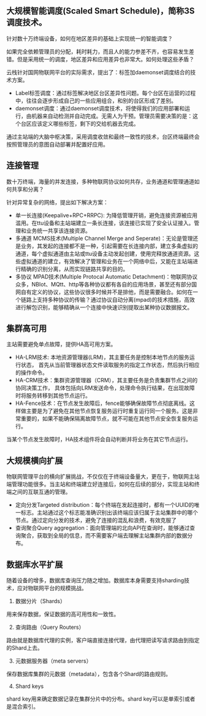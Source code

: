 ## 大规模智能调度(Scaled Smart Schedule)，简称3S调度技术。

针对数十万终端设备，如何在地区差异的基础上实现统一的智能调度？

如果完全依赖管理员的分配，耗时耗力，而且人的能力参差不齐，也容易发生差错。但是采用统一的调度，地区差异和应用差异也非常大。如何处理这些矛盾？

云栈针对国网物联网平台的实际需求，提出了：标签加daemonset调度结合的技术方案。

- Label标签调度：通过标签解决地区台区差异性问题。每个台区在运营的过程中，往往会逐步形成自己的一些应用组合，和别的台区形成了差别。
- daemonset调度：通过daemonset调度技术，将使得我们的应用部署和运行，由机器来自动检测并自动完成。无需人为干预。管理员需要决策的是：这个台区应该定义哪些标签，剩下的交给机器去完成。

通过主站端的大脑中枢决策，采用调度收敛和最终一致性的技术，台区终端最终会按照管理员的意图自动部署并配置好应用。

## 连接管理

数十万终端，海量的并发连接，多种物联网协议如何共存，业务通道和管理通道如何共享和分离？

针对异常复杂的网络，提出如下解决方案：
- 单一长连接(Keepalive+RPC+RRPC): 为降低管理开销，避免连接资源被应用滥用。在ttu设备和主站端建立一条长连接，该连接已实现了安全认证接入。管理和业务统一共享该连接资源。
- 多通道 MCMS技术(Multiple Channel Merge and Seperate)：无论是管理还是业务，其发起的连接都不是一种，引起需要在长连接内部，建立多条虚拟的通道，每个虚拟通道由主站或ttu设备主动发起创建，使用完释放通道资源。这些虚拟通道的建立，有效解决了管理和业务在一个网络中后，又能在主站端进行精确的识别分离，从而实现链路共享的目的。
- 多协议 MPAD技术(Multiple Protocal Automatic Detachment)：物联网协议众多，NBIot、MQtt、http等各种协议都有各自的应用场景，甚至还有部分国网自有定义的协议，这些协议很多时候并不是排他，而是需要融合。如何在一个链路上支持多种协议的传输？通过协议自动分离(mpad)的技术措施，高效进行解包识别，能够精确从一个连接中快速识别提取出某种协议数据报文。

## 集群高可用

主站需要避免单点故障，提供HA高可用方案。

- HA-LRM技术: 本地资源管理器(LRM)，其主要任务是控制本地节点的服务运行状态， 首先从当前管理器状态文件读取服务的指定工作状态，然后执行相应的操作命令。
- HA-CRM技术：集群资源管理器（CRM），其主要任务是负责集群节点之间的协同决策工作， 具体包括向LRM发送命令，处理命令执行结果，在出现故障时将服务转移到其他节点运行。
- HA-Fence技术：在节点发生故障后，fence能够确保故障节点彻底离线。这样做主要是为了避免在其他节点恢复服务运行时重复运行同一个服务。这是非常重要的，如果不能确保隔离故障节点，就不可能在其他节点安全恢复服务运行。

当某个节点发生故障时，HA技术组件将会自动判断并将业务在其它节点运行。

## 大规模横向扩展

物联网管理平台的横向扩展挑战，不仅仅在于终端设备量大，更在于，物联网主站端管理功能很多。当主站和终端建立好连接后，如何在后续的部分，实现主站和终端之间的互联互通的管理。

- 定向分发Targeted distribution：每个终端在发起连接时，都有一个UUID的唯一标志。主站通过这个标志能准确识别出该终端应该归属于主站集群中的哪个节点。通过定向分发的技术，避免了连接的混乱和浪费，有效克服了
- 查询聚合Query aggregation：面向管理端的北向API在查询时，能够通过查询聚合，获取到全局的信息，而不需要客户端去理解主站集群内部的数据分布。


## 数据库水平扩展

随着设备的增多，数据库查询压力随之增加。数据库本身需要支持sharding技术，应对物联网平台的规模挑战。

1. 数据分片（Shards）

用来保存数据，保证数据的高可用性和一致性。

2. 查询路由（Query Routers）

路由就是数据库代理的实例，客户端直接连接代理，由代理把读写请求路由到指定的Shard上去。

3. 元数据服务器（meta servers）

保存数据库集群的元数据（metadata），包含各个Shard的路由规则。

4. Shard keys

shard key用来确定数据记录在集群分片中的分布。shard key可以是单索引或者是混合索引。
